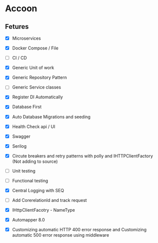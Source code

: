 # Accoon

## Fetures
 - [x] Microservices 
 - [x] Docker Compose / File
 - [ ] CI / CD
 - [x] Generic Unit of work
 - [x] Generic Repository Pattern 
 - [ ] Generic Service classes
 - [x] Register DI Automatically
 - [x] Database First
 - [x] Auto Database Migrations and seeding
 - [x] Health Check api / UI
 - [x] Swagger
 - [x] Serilog 
 - [x] Circute breakers and retry patterns with polly and IHTTPClientFactory (Not adding to source)
 - [ ] Unit testing
 - [ ] Functional testing
 - [x] Central Logging with SEQ
 - [ ] Add CorerelationId and track request
 - [x] IHttpClientFacotry -  NameType 
 - [x] Automapper 8.0
 - [x] Customizing automatic HTTP 400 error response and Customizing automatic 500 error response using middleware

